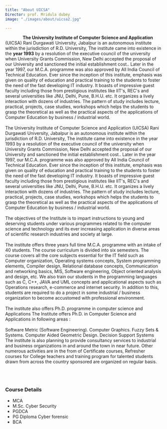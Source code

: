 ```yaml
---
title: "About UICSA"
Director: prof. Mridula dubey
image: "./images/about/uicsa2.jpg"

---
```


&emsp;&emsp;&emsp;&emsp;**The University Institute of Computer Science and Application** (UICSA) Rani Durgawati University, Jabalpur is an autonomous institute within the jurisdiction of R.D. University, The institute came into existence in the **year 1993** by a resolution of the executive council of the university when University Grants Commission, New Delhi accepted the proposal of our University and sanctioned the initial establishment cost.. Later in the year 1997, our M.C.A. programme was also approved by All India Council of Technical Education. Ever since the inception of this institute, emphasis was given on quality of education and practical training to the students to foster the need of the fast developing IT industry. It boasts of impressive guest faculty including those from prestigious institutes like IIT's, REC's and several universities like JNU, Delhi, Pune, B.H.U. etc. It organizes a lively interaction with dozens of industries. The pattern of study includes lecture, practical, projects, case studies, workshops which helps the students to grasp the theoretical as well as the practical aspects of the applications of Computer Education by business / industrial world.
\
\
The University Institute of Computer Science and Application (UICSA) Rani Durgawati University, Jabalpur is an autonomous institute within the jurisdiction of R.D. University, The institute came into existence in the year 1993 by a resolution of the executive council of the university when University Grants Commission, New Delhi accepted the proposal of our University and sanctioned the initial establishment cost.. Later in the year 1997, our M.C.A. programme was also approved by All India Council of Technical Education. Ever since the inception of this institute, emphasis was given on quality of education and practical training to the students to foster the need of the fast developing IT industry. It boasts of impressive guest faculty including those from prestigious institutes like IIT's, REC's and several universities like JNU, Delhi, Pune, B.H.U. etc. It organizes a lively interaction with dozens of industries. The pattern of study includes lecture, practical, projects, case studies, workshops which helps the students to grasp the theoretical as well as the practical aspects of the applications of Computer Education by business / industrial world.
\
\
The objectives of the Institute is to impart instructions to young and deserving students under various programmes related to the computer science and technology and its ever increasing application in diverse areas of scientific research industries and society at large.
\
\
The institute offers three years full time M.C.A. programme with an intake of 40 students. The course curriculum is divided into six semesters. The course covers all the core subjects essential for the IT field such as Computer organization, Operating systems concepts, System programming elements, Compiler design, Relational database concepts, Communication and networking basics, MIS, Software engineering, Object oriented analysis and design, etc. We also train our students in the programming languages such as C, C++, JAVA and UML concepts and applicational aspects such as Operations research, e-commerce and internet security. In addition to this, students are required to do a project in some industrial / business organization to become accustomed with professional environment.
\
\
The institute also offers Ph.D. programme in computer science and Applications The Institute offers Ph.D. in Computer Science and Applications in following areas :
\
\
Software Metric (Software Engineering).
Computer Graphics.
Fuzzy Sets & Systems.
Computer Aided Geometric Design.
Decision Support Systems
The institute is also planning to provide consultancy services to industrial and business organizations in and around the town in near future. Other numerous activities are in the from of Certificate courses, Refresher courses for College teachers and training program for talented students drawn from across the country sponsored are organized on regular basis.

<br>
<br>

### **Course Details**

- MCA 
- M.Sc. Cyber Security
- PGDCA
- PG Diploma Cyber forensic  
- BCA